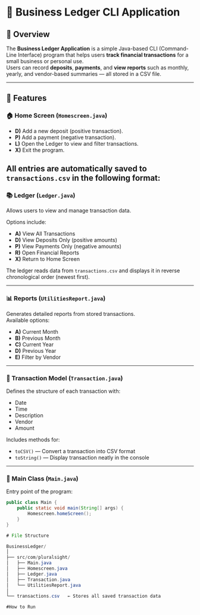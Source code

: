 # 🧾 Business Ledger CLI Application  

## 📘 Overview  
The **Business Ledger Application** is a simple Java-based CLI (Command-Line Interface) program that helps users **track financial transactions** for a small business or personal use.  
Users can record **deposits**, **payments**, and **view reports** such as monthly, yearly, and vendor-based summaries — all stored in a CSV file.  

---

## 🚀 Features  

### 🏠 Home Screen (`Homescreen.java`)
- **D)** Add a new deposit (positive transaction).  
- **P)** Add a payment (negative transaction).  
- **L)** Open the Ledger to view and filter transactions.  
- **X)** Exit the program.  

All entries are automatically saved to `transactions.csv` in the following format:  
---

### 📚 Ledger (`Ledger.java`)
Allows users to view and manage transaction data.  

Options include:  
- **A)** View All Transactions  
- **D)** View Deposits Only (positive amounts)  
- **P)** View Payments Only (negative amounts)  
- **R)** Open Financial Reports  
- **X)** Return to Home Screen  

The ledger reads data from `transactions.csv` and displays it in reverse chronological order (newest first).

---

### 📊 Reports (`UtilitiesReport.java`)
Generates detailed reports from stored transactions.  
Available options:
- **A)** Current Month  
- **B)** Previous Month  
- **C)** Current Year  
- **D)** Previous Year  
- **E)** Filter by Vendor  

---

### 💾 Transaction Model (`Transaction.java`)
Defines the structure of each transaction with:
- Date  
- Time  
- Description  
- Vendor  
- Amount  

Includes methods for:
- `toCSV()` — Convert a transaction into CSV format  
- `toString()` — Display transaction neatly in the console  

---

### 🧠 Main Class (`Main.java`)
Entry point of the program:
```java
public class Main {
    public static void main(String[] args) {
        Homescreen.homeScreen();
    }
}

# File Structure

BusinessLedger/
│
├── src/com/pluralsight/
│   ├── Main.java
│   ├── Homescreen.java
│   ├── Ledger.java
│   ├── Transaction.java
│   └── UtilitiesReport.java
│
└── transactions.csv   ← Stores all saved transaction data

#How to Run


